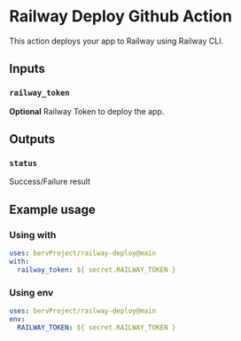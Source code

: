 # Railway Deploy Github Action

This action deploys your app to Railway using Railway CLI.

## Inputs

### `railway_token`

**Optional** Railway Token to deploy the app.

## Outputs

### `status`

Success/Failure result

## Example usage

### Using with

```yaml
uses: bervProject/railway-deploy@main
with:
  railway_token: ${ secret.RAILWAY_TOKEN }
```

### Using env

```yaml
uses: bervProject/railway-deploy@main
env:
  RAILWAY_TOKEN: ${ secret.RAILWAY_TOKEN }
```
